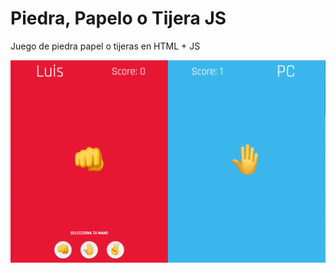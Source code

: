 # Piedra, Papelo o Tijera JS
Juego de piedra papel o tijeras en HTML + JS

![alt text](https://github.com/luisarcia/piedra-papel-o-tijera-JS/blob/master/images/Pantalla.png "UI")
